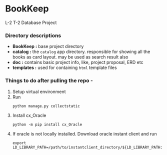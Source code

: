 # BookKeep
L-2 T-2 Database Project

### Directory descriptions
* **BookKeep :** base project directory
* **catalog :** the `catalog` app directory. responsible for showing all the books as card layout. may be used as search result also
* **doc :** contains basic project info, like, project proposal, ERD etc
* **templates :** used for containing `html` template files

### Things to do after pulling the repo -
1. Setup virtual environment
2. Run
    ```
    python manage.py collectstatic
    ```
3. Install cx\_Oracle
	```
	python -m pip install cx_Oracle
	```
4. If oracle is not locally installed. Download oracle instant client and run
	```
	export LD_LIBRARY_PATH=/path/to/instantclient_directory/${LD_LIBRARY_PATH:+:$LD_LIBRARY_PATH}
	```
